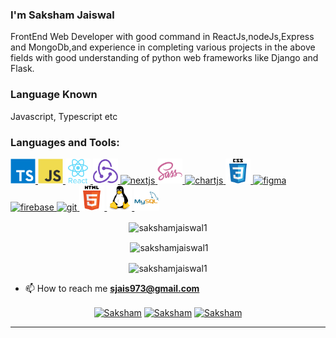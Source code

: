 <!-- ### Hi there 👋
-->
<!--
**sakshamjaiswal1/sakshamjaiswal1** is a ✨ _special_ ✨ repository because its `README.md` (this file) appears on your GitHub profile.-->

<h3 align="left">I'm Saksham Jaiswal</h3>
<p align="left">FrontEnd Web Developer with good command in ReactJs,nodeJs,Express and MongoDb,and experience in completing various projects in the above fields with good understanding of python web frameworks like Django and Flask.</p>

<h3 align="left">Language Known</h3>
<p align="left">Javascript, Typescript etc</p>




<h3 align="left">Languages and Tools:</h3>
<p align="left"><a href="https://www.typescriptlang.org/" target="_blank"> <img src="https://raw.githubusercontent.com/devicons/devicon/master/icons/typescript/typescript-original.svg" alt="typescript" width="40" height="40"/> <a href="https://developer.mozilla.org/en-US/docs/Web/JavaScript" target="_blank"> <img src="https://raw.githubusercontent.com/devicons/devicon/master/icons/javascript/javascript-original.svg" alt="javascript" width="40" height="40"/> </a> </a> <a href="https://reactjs.org/" target="_blank"> <img src="https://raw.githubusercontent.com/devicons/devicon/master/icons/react/react-original-wordmark.svg" alt="react" width="40" height="40"/> </a> <a href="https://redux.js.org" target="_blank"> <img src="https://raw.githubusercontent.com/devicons/devicon/master/icons/redux/redux-original.svg" alt="redux" width="40" height="40"/> </a><a href="https://nextjs.org/" target="_blank"> <img src="https://d2nir1j4sou8ez.cloudfront.net/wp-content/uploads/2021/12/nextjs-boilerplate-logo.png" alt="nextjs" width="40" height="40"/> </a> <a href="https://sass-lang.com" target="_blank"> <img src="https://raw.githubusercontent.com/devicons/devicon/master/icons/sass/sass-original.svg" alt="sass" width="40" height="40"/> </a>  <a href="https://www.chartjs.org" target="_blank"> <img src="https://www.chartjs.org/media/logo-title.svg" alt="chartjs" width="40" height="40"/> </a> <a href="https://www.w3schools.com/css/" target="_blank"> <img src="https://raw.githubusercontent.com/devicons/devicon/master/icons/css3/css3-original-wordmark.svg" alt="css3" width="40" height="40"/> </a> <a href="https://www.figma.com/" target="_blank"> <img src="https://www.vectorlogo.zone/logos/figma/figma-icon.svg" alt="figma" width="40" height="40"/> </a> <a href="https://firebase.google.com/" target="_blank"> <img src="https://www.vectorlogo.zone/logos/firebase/firebase-icon.svg" alt="firebase" width="40" height="40"/> </a> <a href="https://git-scm.com/" target="_blank"> <img src="https://www.vectorlogo.zone/logos/git-scm/git-scm-icon.svg" alt="git" width="40" height="40"/> </a> <a href="https://www.w3.org/html/" target="_blank"> <img src="https://raw.githubusercontent.com/devicons/devicon/master/icons/html5/html5-original-wordmark.svg" alt="html5" width="40" height="40"/> </a>  <a href="https://www.linux.org/" target="_blank"> <img src="https://raw.githubusercontent.com/devicons/devicon/master/icons/linux/linux-original.svg" alt="linux" width="40" height="40"/> </a> <a href="https://www.mysql.com/" target="_blank"> <img src="https://raw.githubusercontent.com/devicons/devicon/master/icons/mysql/mysql-original-wordmark.svg" alt="mysql" width="40" height="40"/> </a>  </p>



<p align="center"><img  height="195" width="515" align="center" src="https://github-readme-stats-git-masterrstaa-rickstaa.vercel.app/api/top-langs?username=sakshamjaiswal1&show_icons=true&locale=en&layout=compact" alt="sakshamjaiswal1" /></p>

<p align="center">&nbsp;<img  height="195" width="515" align="center" src="https://github-readme-stats-git-masterrstaa-rickstaa.vercel.app/api?username=sakshamjaiswal1&&show_icons=true&theme=dark" alt="sakshamjaiswal1" /></p>

<p align="center"><img  height="195" width="515" align="center" src="https://github-readme-streak-stats.herokuapp.com/?user=sakshamjaiswal1&" alt="sakshamjaiswal1" /></p>




- 📫 How to reach me **sjais973@gmail.com**

<p align="center">
<a href="https://www.linkedin.com/in/sakshamjaiswal1/"><img align="center" src="https://cdn.jsdelivr.net/npm/simple-icons@3.0.1/icons/linkedin.svg" alt="Saksham" height="30" width="30" /></a>
<a href="https://www.facebook.com/saksham.jaiswal3/"><img align="center" src="https://cdn.jsdelivr.net/npm/simple-icons@3.0.1/icons/facebook.svg" alt="Saksham" height="30" width="30" /></a>
<a href="https://www.instagram.com/sakshamjaiswal1/"><img align="center" src="https://cdn.jsdelivr.net/npm/simple-icons@3.0.1/icons/instagram.svg" alt="Saksham" height="30" width="30" /></a>
</p>

----
